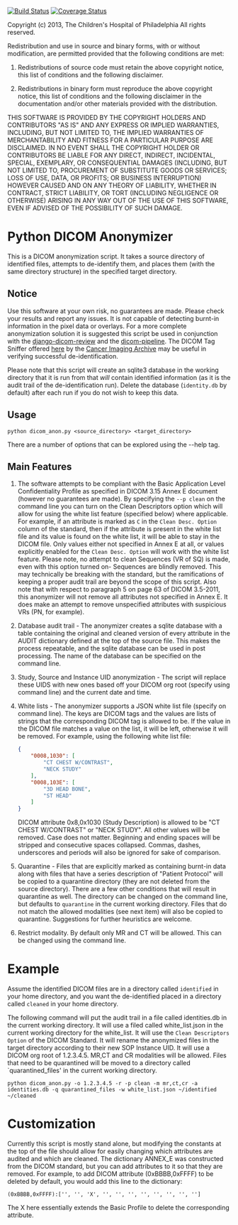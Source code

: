 [![Build Status](https://travis-ci.org/cbmi/dicom-anon.png?branch=master)](https://travis-ci.org/cbmi/dicom-anon) [![Coverage Status](https://coveralls.io/repos/cbmi/dicom-anon/badge.png?branch=master)](https://coveralls.io/r/cbmi/dicom-anon?branch=master)

Copyright (c) 2013, The Children's Hospital of Philadelphia
All rights reserved.

Redistribution and use in source and binary forms, with or without modification, are permitted provided that the
following conditions are met:

1. Redistributions of source code must retain the above copyright notice, this list of conditions and the following
   disclaimer.

2. Redistributions in binary form must reproduce the above copyright notice, this list of conditions and the
   following disclaimer in the documentation and/or other materials provided with the distribution.

THIS SOFTWARE IS PROVIDED BY THE COPYRIGHT HOLDERS AND CONTRIBUTORS "AS IS" AND ANY EXPRESS OR IMPLIED WARRANTIES,
INCLUDING, BUT NOT LIMITED TO, THE IMPLIED WARRANTIES OF MERCHANTABILITY AND FITNESS FOR A PARTICULAR PURPOSE ARE
DISCLAIMED. IN NO EVENT SHALL THE COPYRIGHT HOLDER OR CONTRIBUTORS BE LIABLE FOR ANY DIRECT, INDIRECT, INCIDENTAL,
SPECIAL, EXEMPLARY, OR CONSEQUENTIAL DAMAGES (INCLUDING, BUT NOT LIMITED TO, PROCUREMENT OF SUBSTITUTE GOODS OR
SERVICES; LOSS OF USE, DATA, OR PROFITS; OR BUSINESS INTERRUPTION) HOWEVER CAUSED AND ON ANY THEORY OF LIABILITY,
WHETHER IN CONTRACT, STRICT LIABILITY, OR TORT (INCLUDING NEGLIGENCE OR OTHERWISE) ARISING IN ANY WAY OUT OF THE
USE OF THIS SOFTWARE, EVEN IF ADVISED OF THE POSSIBILITY OF SUCH DAMAGE.


# Python DICOM Anonymizer

This is a DICOM anonymization script. It takes a source directory of identified files, attempts to de-identify them, and places them (with the same directory structure) in the specified target directory.

## Notice

Use this software at your own risk, no guarantees are made. Please check your results and report any issues. It is not capable of detecting burnt-in information in the pixel data or overlays. For a more complete anonymization solution it is suggested this script be used in conjunction with the [django-dicom-review](https://github.com/cbmi/django-dicom-review) and the [dicom-pipeline](https://github.com/cbmi/dicom-pipeline). The DICOM Tag Sniffer offered [here](https://wiki.cancerimagingarchive.net/display/Public/De-identification+Knowledge+Base) by the [Cancer Imaging Archive](http://www.cancerimagingarchive.net/) may be useful in verifying successful de-identification.

Please note that this script will create an sqlite3 database in the working directory that it is run from that _will_ contain identified
information (as it is the audit trail of the de-identification run). Delete the database (`identity.db` by default) after each run if you do not wish to
keep this data.

## Usage
    python dicom_anon.py <source_directory> <target_directory>
    
There are a number of options that can be explored using the --help tag.

## Main Features
1. The software attempts to be compliant with the Basic Application Level Confidentiality Profile as specified in DICOM 3.15 Annex E document (however no guarantees are made). By specifying the `--p clean` on the command line you can turn on the Clean Descriptors option which will allow for using the white list feature (specified below) where applicable. For example, if an attribute is marked as `C` in the `Clean Desc. Option` column of the standard, then if the attribute is present in the white list file and its value is found on the white list, it will be able to stay in the DICOM file. Only values either not specified in Annex E at all, or values explicitly enabled for the `Clean Desc. Option` will work with the white list feature. Please note, no attempt to clean Sequences (VR of SQ) is made, even with this option turned on- Sequences are blindly removed. This may technically be breaking with the standard, but the ramifications of keeping a proper audit trail are beyond the scope of this script. Also note that with respect to paragraph 5 on page 63 of DICOM 3.5-2011, this anonymizer will not remove all attributes not specified in Annex E. It does make an attempt to remove unspecified attributes with suspicious VRs (PN, for example).
1. Database audit trail - The anonymizer creates a sqlite database with a table containing the original and cleaned version of every attribute in the AUDIT dictionary defined at the top of the source file. This makes the process repeatable, and the sqlite database can be used in post processing. The name of the database can be specified on the command line.
1. Study, Source and Instance UID anonymization - The script will replace these UIDS with new ones based off your DICOM org root (specify using command line) and the current date and time.
1. White lists - The anonymizer supports a JSON white list file (specify on command line). The keys are DICOM tags and the values are lists of strings that the corresponding DICOM tag is allowed to be. If the value in the DICOM file matches a value on the list, it will be left, otherwise it will be removed. For example, using the following white list file:

    ```json
    {
        "0008,1030": [
            "CT CHEST W/CONTRAST",
            "NECK STUDY"
        ],
        "0008,103E": [
            "3D HEAD BONE",
            "ST HEAD"
        ]
    }
     ```
    DICOM attribute 0x8,0x1030 (Study Description) is allowed to be "CT CHEST W/CONTRAST" or "NECK STUDY". All other values will be removed. Case does not matter. Beginning and ending spaces will be stripped and consecutive spaces collapsed. Commas, dashes, underscores and periods will also be ignored for sake of comparison.

1. Quarantine - Files that are explicitly marked as containing burnt-in data along with files that have a series description of "Patient Protocol" will be copied to a quarantine directory (they are not deleted from the source directory). There are a few other conditions that will result in quarantine as well. The directory can be changed on the command line, but defaults to `quarantine` in the current working directory. Files that do not match the allowed modalities (see next item) will also be copied to quarantine. Suggestions for further heuristics are welcome.
1. Restrict modality. By default only MR and CT will be allowed. This can be changed using the command line.


# Example
Assume the identified DICOM files are in a directory called `identified` in your home directory, and you want the de-identified placed in a directory called `cleaned` in your home directory.

The following command will put the audit trail in a file called identities.db in the current working directory. It will use a filed called white_list.json in the current working directory for the white_list. It will use the `Clean Descriptors Option` of the DICOM Standard. It will rename the anonymized files in the target directory according to their new SOP Instance UID. It will use a DICOM org root of 1.2.3.4.5. MR,CT and CR modalities will be allowed. Files that need to be quarantined will be moved to a directory called `quarantined_files' in the current working directory.

```
python dicom_anon.py -o 1.2.3.4.5 -r -p clean -m mr,ct,cr -a identities.db -q quarantined_files -w white_list.json ~/identified ~/cleaned 
```

# Customization
Currently this script is mostly stand alone, but modifying the constants at the top of the file should allow for easily changing which attributes are audited and which are cleaned. The dictionary ANNEX_E was constructed from the DICOM standard, but you can add attributes to it so that they are removed. For example, to add DICOM attribute (0xBBBB,0xFFFF) to be deleted by default, you would add this line to the dictionary:

```
(0xBBBB,0xFFFF):['', '', 'X', '', '', '', '', '', '', '', '']
```

The X here essentially extends the Basic Profile to delete the corresponding attribute. 
